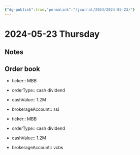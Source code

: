 ```yaml
---
{"dg-publish":true,"permalink":"/journal/2024/2024-05-23/"}
---
```


# 2024-05-23 Thursday

## Notes

## Order book

- ticker:: MBB
- orderType:: cash dividend
- cashValue:: 1.2M
- brokerageAccount:: ssi

- ticker:: MBB
- orderType:: cash dividend
- cashValue:: 1.2M
- brokerageAccount:: vcbs